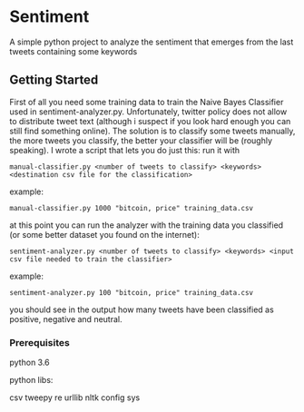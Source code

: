 # Sentiment

A simple python project to analyze the sentiment that emerges from the last tweets containing some keywords

## Getting Started

First of all you need some training data to train the Naive Bayes Classifier used in sentiment-analyzer.py.
Unfortunately, twitter policy does not allow to distribute tweet text (although i suspect if you look hard enough you can still find something online).
The solution is to classify some tweets manually, the more tweets you classify, the better your classifier will be (roughly speaking).
I wrote a script that lets you do just this: run it with

```
manual-classifier.py <number of tweets to classify> <keywords> <destination csv file for the classification> 
```
example:
```
manual-classifier.py 1000 "bitcoin, price" training_data.csv
```
at this point you can run the analyzer with the training data you classified (or some better dataset you found on the internet):

```
sentiment-analyzer.py <number of tweets to classify> <keywords> <input csv file needed to train the classifier> 
```
example:
```
sentiment-analyzer.py 100 "bitcoin, price" training_data.csv
```

you should see in the output how many tweets have been classified as positive, negative and neutral.

### Prerequisites

python 3.6

python libs:

csv
tweepy
re
urllib
nltk
config
sys
